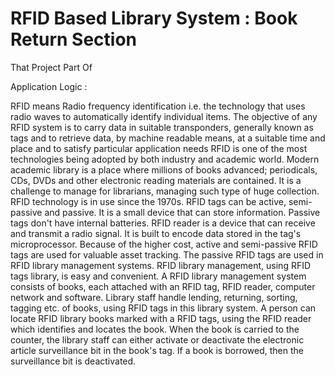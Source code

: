 # RFID Based Library System : Book Return Section

That Project Part Of 

Application Logic :

RFID means Radio frequency identification i.e. the technology that uses radio waves to automatically identify individual items. The objective of any RFID system is to carry data in suitable transponders, generally known as tags and to retrieve data, by machine readable means, at a suitable time and place and to satisfy particular application needs RFID is one of the most technologies being adopted by both industry and academic world. Modern academic library is a place where millions of books advanced; periodicals, CDs, DVDs and other electronic reading materials are contained. It is a challenge to manage for librarians, managing such type of huge collection. RFID technology is in use since the 1970s. RFID tags can be active, semi-passive and passive. It is a small device that can store information. Passive tags don't have internal batteries. RFID reader is a device that can receive and transmit a radio signal. It is built to encode data stored in the tag's microprocessor. Because of the higher cost, active and semi-passive RFID tags are used for valuable asset tracking. The passive RFID tags are used in RFID library management systems. RFID library management, using RFID tags library, is easy and convenient. A RFID library management system consists of books, each attached with an RFID tag, RFID reader, computer network and software. Library staff handle lending, returning, sorting, tagging etc. of books, using RFID tags in this library system. A person can locate RFID library books marked with a RFID tags, using the RFID reader which identifies and locates the book. When the book is carried to the counter, the library staff can either activate or deactivate the electronic article surveillance bit in the book's tag. If a book is borrowed, then the surveillance bit is deactivated.
